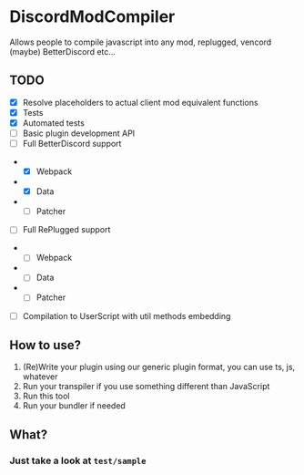 # DiscordModCompiler
Allows people to compile javascript into any mod, replugged, vencord (maybe) BetterDiscord etc...
## TODO
- [x] Resolve placeholders to actual client mod equivalent functions
- [x] Tests
- [x] Automated tests
- [ ] Basic plugin development API
- [ ] Full BetterDiscord support
-    - [x] Webpack
-    - [x] Data
-    - [ ] Patcher
- [ ] Full RePlugged support
-    - [ ] Webpack
-    - [ ] Data
-    - [ ] Patcher
- [ ] Compilation to UserScript with util methods embedding
## How to use?
1. (Re)Write your plugin using our generic plugin format, you can use ts, js, whatever
2. Run your transpiler if you use something different than JavaScript
3. Run this tool
4. Run your bundler if needed
## What?
### Just take a look at `test/sample`
